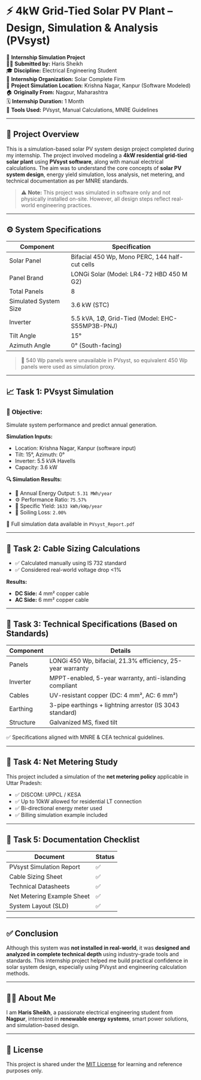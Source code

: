 # ⚡ 4kW Grid-Tied Solar PV Plant – Design, Simulation & Analysis (PVsyst)

📘 **Internship Simulation Project**  
👨‍🎓 **Submitted by:** Haris Sheikh  
🎓 **Discipline:** Electrical Engineering Student  
🏢 **Internship Organization:** Solar Complete Firm  
📍 **Project Simulation Location:** Krishna Nagar, Kanpur (Software Modeled)  
🏠 **Originally From:** Nagpur, Maharashtra  
🗓️ **Internship Duration:** 1 Month  
🧰 **Tools Used:** PVsyst, Manual Calculations, MNRE Guidelines

---

## 📌 Project Overview

This is a simulation-based solar PV system design project completed during my internship. The project involved modeling a **4kW residential grid-tied solar plant** using **PVsyst software**, along with manual electrical calculations. The aim was to understand the core concepts of **solar PV system design**, energy yield simulation, loss analysis, net metering, and technical documentation as per MNRE standards.

> ⚠️ **Note:** This project was simulated in software only and not physically installed on-site. However, all design steps reflect real-world engineering practices.

---

## ⚙️ System Specifications

| Component              | Specification                                   |
|------------------------|--------------------------------------------------|
| Solar Panel            | Bifacial 450 Wp, Mono PERC, 144 half-cut cells |
| Panel Brand            | LONGi Solar (Model: LR4-72 HBD 450 M G2)       |
| Total Panels           | 8                                               |
| Simulated System Size  | 3.6 kW (STC)                                    |
| Inverter               | 5.5 kVA, 1Ø, Grid-Tied (Model: EHC-S55MP3B-PNJ) |
| Tilt Angle             | 15°                                             |
| Azimuth Angle          | 0° (South-facing)                               |

> 🔄 540 Wp panels were unavailable in PVsyst, so equivalent 450 Wp panels were used as simulation proxy.

---

## 📈 Task 1: PVsyst Simulation

### 🎯 Objective:
Simulate system performance and predict annual generation.

**Simulation Inputs:**
- Location: Krishna Nagar, Kanpur (software input)
- Tilt: 15°, Azimuth: 0°
- Inverter: 5.5 kVA Havells
- Capacity: 3.6 kW

**🔍 Simulation Results:**
- 🔋 Annual Energy Output: `5.31 MWh/year`
- ⚙️ Performance Ratio: `75.57%`
- 🔧 Specific Yield: `1633 kWh/kWp/year`
- 🧹 Soiling Loss: `2.00%`

📎 Full simulation data available in `PVsyst_Report.pdf`

---

## 📐 Task 2: Cable Sizing Calculations

- ✅ Calculated manually using IS 732 standard
- ✅ Considered real-world voltage drop <1%

**Results:**
- **DC Side:** 4 mm² copper cable  
- **AC Side:** 6 mm² copper cable

---

## 📘 Task 3: Technical Specifications (Based on Standards)

| Component  | Details |
|------------|---------|
| Panels     | LONGi 450 Wp, bifacial, 21.3% efficiency, 25-year warranty |
| Inverter   | MPPT-enabled, 5-year warranty, anti-islanding compliant |
| Cables     | UV-resistant copper (DC: 4 mm², AC: 6 mm²) |
| Earthing   | 3-pipe earthings + lightning arrestor (IS 3043 standard) |
| Structure  | Galvanized MS, fixed tilt |

✅ Specifications aligned with MNRE & CEA technical guidelines.

---

## 📄 Task 4: Net Metering Study

This project included a simulation of the **net metering policy** applicable in Uttar Pradesh:

- ✅ DISCOM: UPPCL / KESA
- ✅ Up to 10kW allowed for residential LT connection
- ✅ Bi-directional energy meter used
- ✅ Billing simulation example included

---

## 📂 Task 5: Documentation Checklist

| Document                          | Status |
|----------------------------------|--------|
| PVsyst Simulation Report         | ✅     |
| Cable Sizing Sheet               | ✅     |
| Technical Datasheets             | ✅     |
| Net Metering Example Sheet       | ✅     |
| System Layout (SLD)              | ✅     |

---

## ✅ Conclusion

Although this system was **not installed in real-world**, it was **designed and analyzed in complete technical depth** using industry-grade tools and standards. This internship project helped me build practical confidence in solar system design, especially using PVsyst and engineering calculation methods.

---

## 🙋‍♂️ About Me

I am **Haris Sheikh**, a passionate electrical engineering student from **Nagpur**, interested in **renewable energy systems**, smart power solutions, and simulation-based design.

---

## 📄 License

This project is shared under the [MIT License](LICENSE) for learning and reference purposes only.
